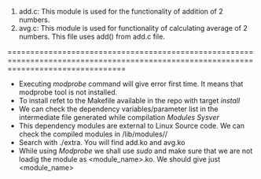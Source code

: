 1. add.c:
   This module is used for the functionality of addition of 2 numbers.
2. avg.c:
   This module is used for functionality of calculating average of 2 numbers. This file uses add() from add.c file.

======================================================================================================================================

- Executing _modprobe_ command will give error first time. It means that modprobe tool is not installed.
- To install refet to the Makefile available in the repo with target _install_
- We can check the dependency variables/parameter list in the intermediate file generated while compilation _Modules Sysver_
- This dependency modules are external to Linux Source code. We can check the compiled modules in /lib/modules/<linux generic>/
- Search with ./extra. You will find add.ko and avg.ko
- While using _Modprobe_ we shall use _sudo_ and make sure that we are not loadig the module as <module_name>.ko. We should give just <module_name>
